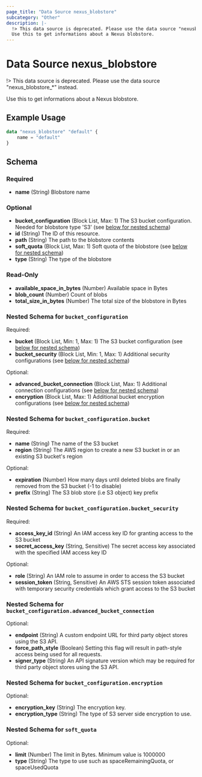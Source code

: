 ```yaml
---
page_title: "Data Source nexus_blobstore"
subcategory: "Other"
description: |-
  !> This data source is deprecated. Please use the data source "nexusblobstore*" instead.
  Use this to get informations about a Nexus blobstore.
---
```

# Data Source nexus_blobstore
!> This data source is deprecated. Please use the data source "nexus_blobstore_*" instead.

Use this to get informations about a Nexus blobstore.
## Example Usage
```terraform
data "nexus_blobstore" "default" {
	name = "default"
}
```
<!-- schema generated by tfplugindocs -->
## Schema

### Required

- **name** (String) Blobstore name

### Optional

- **bucket_configuration** (Block List, Max: 1) The S3 bucket configuration. Needed for blobstore type 'S3' (see [below for nested schema](#nestedblock--bucket_configuration))
- **id** (String) The ID of this resource.
- **path** (String) The path to the blobstore contents
- **soft_quota** (Block List, Max: 1) Soft quota of the blobstore (see [below for nested schema](#nestedblock--soft_quota))
- **type** (String) The type of the blobstore

### Read-Only

- **available_space_in_bytes** (Number) Available space in Bytes
- **blob_count** (Number) Count of blobs
- **total_size_in_bytes** (Number) The total size of the blobstore in Bytes

<a id="nestedblock--bucket_configuration"></a>
### Nested Schema for `bucket_configuration`

Required:

- **bucket** (Block List, Min: 1, Max: 1) The S3 bucket configuration (see [below for nested schema](#nestedblock--bucket_configuration--bucket))
- **bucket_security** (Block List, Min: 1, Max: 1) Additional security configurations (see [below for nested schema](#nestedblock--bucket_configuration--bucket_security))

Optional:

- **advanced_bucket_connection** (Block List, Max: 1) Additional connection configurations (see [below for nested schema](#nestedblock--bucket_configuration--advanced_bucket_connection))
- **encryption** (Block List, Max: 1) Additional bucket encryption configurations (see [below for nested schema](#nestedblock--bucket_configuration--encryption))

<a id="nestedblock--bucket_configuration--bucket"></a>
### Nested Schema for `bucket_configuration.bucket`

Required:

- **name** (String) The name of the S3 bucket
- **region** (String) The AWS region to create a new S3 bucket in or an existing S3 bucket's region

Optional:

- **expiration** (Number) How many days until deleted blobs are finally removed from the S3 bucket (-1 to disable)
- **prefix** (String) The S3 blob store (i.e S3 object) key prefix


<a id="nestedblock--bucket_configuration--bucket_security"></a>
### Nested Schema for `bucket_configuration.bucket_security`

Required:

- **access_key_id** (String) An IAM access key ID for granting access to the S3 bucket
- **secret_access_key** (String, Sensitive) The secret access key associated with the specified IAM access key ID

Optional:

- **role** (String) An IAM role to assume in order to access the S3 bucket
- **session_token** (String, Sensitive) An AWS STS session token associated with temporary security credentials which grant access to the S3 bucket


<a id="nestedblock--bucket_configuration--advanced_bucket_connection"></a>
### Nested Schema for `bucket_configuration.advanced_bucket_connection`

Optional:

- **endpoint** (String) A custom endpoint URL for third party object stores using the S3 API.
- **force_path_style** (Boolean) Setting this flag will result in path-style access being used for all requests.
- **signer_type** (String) An API signature version which may be required for third party object stores using the S3 API.


<a id="nestedblock--bucket_configuration--encryption"></a>
### Nested Schema for `bucket_configuration.encryption`

Optional:

- **encryption_key** (String) The encryption key.
- **encryption_type** (String) The type of S3 server side encryption to use.



<a id="nestedblock--soft_quota"></a>
### Nested Schema for `soft_quota`

Optional:

- **limit** (Number) The limit in Bytes. Minimum value is 1000000
- **type** (String) The type to use such as spaceRemainingQuota, or spaceUsedQuota

